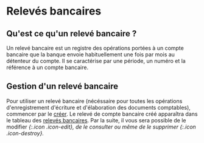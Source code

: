 # Relevés bancaires 

## Qu'est ce qu'un relevé bancaire ? 
Un relevé bancaire est un registre des opérations portées à un compte bancaire que la banque envoie habituellement une fois par mois au détenteur du compte. Il se caractérise par une période, un numéro et la référence à un compte bancaire.

## Gestion d'un relevé bancaire 
Pour utiliser un relevé bancaire (nécéssaire pour toutes les opérations d'enregistrement d'écriture et d'élaboration des documents comptables), commencer par le [créer](/backend/bank_statements/new). Le relevé de compte bancaire créé apparaîtra dans le tableau des [relevés bancaires](/backend/bank_statements). Par la suite, il vous sera possible de le modifier <i />{:.icon .icon-edit}, de le consulter ou même de le supprimer <i />{:.icon .icon-destroy}.
